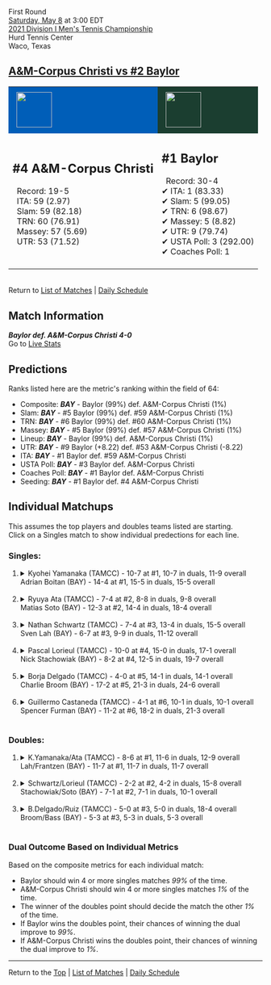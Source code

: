 First Round[](#top)<a name="top"></a>  
[Saturday, May 8](../../schedule.md#05-08) at 3:00 EDT  
[2021 Division I Men's Tennis Championship](../index.md)  
Hurd Tennis Center  
Waco, Texas  
## [A&M-Corpus Christi vs #2 Baylor](https://www.ncaa.com/game/5833401)  

<table><tr style="background-color: #d9d9d9 !important"><td style="background-color: #005EB8 !important"><img src="https://www.ncaa.com/sites/default/files/images/logos/schools/a/am-corpus-chris.70.png" width="70" height="70" style="padding: 8px;" /></td><td style="background-color: #1B3E30 !important"><img src="https://www.ncaa.com/sites/default/files/images/logos/schools/b/baylor.70.png" width="70" height="70" style="padding: 8px;" /></td></tr><tr>
<td>  

<h2>#4 A&M-Corpus Christi</h2>  
&nbsp; Record: 19-5<br>  
&nbsp; ITA: 59 (2.97)<br>  
&nbsp; Slam: 59 (82.18)<br>  
&nbsp; TRN: 60 (76.91)<br>  
&nbsp; Massey: 57 (5.69)<br>  
&nbsp; UTR: 53 (71.52)<br>  
<br>  

</td>
<td>  

<h2>#1 Baylor</h2>  
&nbsp; Record: 30-4<br>  
&#10004; ITA: 1 (83.33)<br>  
&#10004; Slam: 5 (99.05)<br>  
&#10004; TRN: 6 (98.67)<br>  
&#10004; Massey: 5 (8.82)<br>  
&#10004; UTR: 9 (79.74)<br>  
&#10004; USTA Poll: 3 (292.00)<br>  
&#10004; Coaches Poll: 1<br>  
<br>  

</td>
</tr></table>  


<br>Return to [List of Matches](../index.md) &#124; [Daily Schedule](../../schedule.md#05-08)

## Match Information  
***Baylor def. A&M-Corpus Christi 4-0***  
Go to [Live Stats](http://www.sidearmstats.com/baylor/mten/)  

## Predictions  

Ranks listed here are the metric's ranking within the field of 64:  
- Composite: ***BAY*** - Baylor (99%) def. A&M-Corpus Christi (1%)  
- Slam: ***BAY*** - #5 Baylor (99%) def. #59 A&M-Corpus Christi (1%)  
- TRN: ***BAY*** - #6 Baylor (99%) def. #60 A&M-Corpus Christi (1%)  
- Massey: ***BAY*** - #5 Baylor (99%) def. #57 A&M-Corpus Christi (1%)  
- Lineup: ***BAY*** - Baylor (99%) def. A&M-Corpus Christi (1%)  
- UTR: ***BAY*** - #9 Baylor (+8.22) def. #53 A&M-Corpus Christi (-8.22)  
- ITA: ***BAY*** - #1 Baylor def. #59 A&M-Corpus Christi  
- USTA Poll: ***BAY*** - #3 Baylor def. A&M-Corpus Christi  
- Coaches Poll: ***BAY*** - #1 Baylor def. A&M-Corpus Christi  
- Seeding: ***BAY*** - #1 Baylor def. #4 A&M-Corpus Christi  

## Individual Matchups  
This assumes the top players and doubles teams listed are starting.  
Click on a Singles match to show individual predections for each line.  

### Singles:  

<ol>
<li><details>
<summary markdown="span">Kyohei Yamanaka (TAMCC) - 10-7 at #1, 10-7 in duals, 11-9 overall<br>Adrian Boitan (BAY) - 14-4 at #1, 15-5 in duals, 15-5 overall</summary>
<h4>Predictions</h4><ul>
<li>Composite: <b><i>BAY</i></b> - Boitan (98%) def. Yamanaka (2%)</li>  
<li>Slam: <b><i>BAY</i></b> - Boitan (98%) def. Yamanaka (2%)</li>  
<li>TRN: <b><i>BAY</i></b> - Boitan (99%) def. Yamanaka (1%)</li>  
<li>Massey: <b><i>BAY</i></b> - Boitan (98%) def. Yamanaka (2%)</li>  
<li>UTR: <b><i>BAY</i></b> - Boitan (97%) def. Yamanaka (3%)</li>  
<li>ITA: <b><i>BAY</i></b> - Boitan (31.04) def. Yamanaka (1.61)</li>  
</ul>
</details>&nbsp;</li>
<li><details>
<summary markdown="span">Ryuya Ata (TAMCC) - 7-4 at #2, 8-8 in duals, 9-8 overall<br>Matias Soto (BAY) - 12-3 at #2, 14-4 in duals, 18-4 overall</summary>
<h4>Predictions</h4><ul>
<li>Composite: <b><i>BAY</i></b> - Soto (99%) def. Ata (1%)</li>  
<li>Slam: <b><i>BAY</i></b> - Soto (99%) def. Ata (1%)</li>  
<li>TRN: <b><i>BAY</i></b> - Soto (99%) def. Ata (1%)</li>  
<li>Massey: <b><i>BAY</i></b> - Soto (99%) def. Ata (1%)</li>  
<li>UTR: <b><i>BAY</i></b> - Soto (98%) def. Ata (2%)</li>  
<li>ITA: <b><i>BAY</i></b> - Soto (41.70) def. Ata (1.70)</li>  
</ul>
</details>&nbsp;</li>
<li><details>
<summary markdown="span">Nathan Schwartz (TAMCC) - 7-4 at #3, 13-4 in duals, 15-5 overall<br>Sven Lah (BAY) - 6-7 at #3, 9-9 in duals, 11-12 overall</summary>
<h4>Predictions</h4><ul>
<li>Composite: <b><i>BAY</i></b> - Lah (94%) def. Schwartz (6%)</li>  
<li>Slam: <b><i>BAY</i></b> - Lah (96%) def. Schwartz (4%)</li>  
<li>TRN: <b><i>BAY</i></b> - Lah (96%) def. Schwartz (4%)</li>  
<li>Massey: <b><i>BAY</i></b> - Lah (90%) def. Schwartz (10%)</li>  
<li>UTR: <b><i>BAY</i></b> - Lah (94%) def. Schwartz (6%)</li>  
<li>ITA: <b><i>BAY</i></b> - Lah (4.25) def. Schwartz (2.22)</li>  
</ul>
</details>&nbsp;</li>
<li><details>
<summary markdown="span">Pascal Lorieul (TAMCC) - 10-0 at #4, 15-0 in duals, 17-1 overall<br>Nick Stachowiak (BAY) - 8-2 at #4, 12-5 in duals, 19-7 overall</summary>
<h4>Predictions</h4><ul>
<li>Composite: <b><i>BAY</i></b> - Stachowiak (95%) def. Lorieul (5%)</li>  
<li>Slam: <b><i>BAY</i></b> - Stachowiak (96%) def. Lorieul (4%)</li>  
<li>TRN: <b><i>BAY</i></b> - Stachowiak (97%) def. Lorieul (3%)</li>  
<li>Massey: <b><i>BAY</i></b> - Stachowiak (94%) def. Lorieul (6%)</li>  
<li>UTR: <b><i>BAY</i></b> - Stachowiak (95%) def. Lorieul (5%)</li>  
<li>ITA: <b><i>TAMCC</i></b> - Lorieul (3.69) def. Stachowiak (3.38)</li>  
</ul>
</details>&nbsp;</li>
<li><details>
<summary markdown="span">Borja Delgado (TAMCC) - 4-0 at #5, 14-1 in duals, 14-1 overall<br>Charlie Broom (BAY) - 17-2 at #5, 21-3 in duals, 24-6 overall</summary>
<h4>Predictions</h4><ul>
<li>Composite: <b><i>BAY</i></b> - Broom (98%) def. Delgado (2%)</li>  
<li>Slam: <b><i>BAY</i></b> - Broom (99%) def. Delgado (1%)</li>  
<li>TRN: <b><i>BAY</i></b> - Broom (99%) def. Delgado (1%)</li>  
<li>Massey: <b><i>BAY</i></b> - Broom (97%) def. Delgado (3%)</li>  
<li>UTR: <b><i>BAY</i></b> - Broom (98%) def. Delgado (2%)</li>  
<li>ITA: <b><i>BAY</i></b> - Broom (3.72) def. Delgado (3.54)</li>  
</ul>
</details>&nbsp;</li>
<li><details>
<summary markdown="span">Guillermo Castaneda (TAMCC) - 4-1 at #6, 10-1 in duals, 10-1 overall<br>Spencer Furman (BAY) - 11-2 at #6, 18-2 in duals, 21-3 overall</summary>
<h4>Predictions</h4><ul>
<li>Composite: <b><i>BAY</i></b> - Furman (98%) def. Castaneda (2%)</li>  
<li>Slam: <b><i>BAY</i></b> - Furman (99%) def. Castaneda (1%)</li>  
<li>TRN: <b><i>BAY</i></b> - Furman (99%) def. Castaneda (1%)</li>  
<li>Massey: <b><i>BAY</i></b> - Furman (98%) def. Castaneda (2%)</li>  
<li>UTR: <b><i>BAY</i></b> - Furman (94%) def. Castaneda (6%)</li>  
<li>ITA: <b><i>BAY</i></b> - Furman (4.24) def. Castaneda (3.54)</li>  
</ul>
</details>&nbsp;</li>
</ol>

### Doubles:  

<ol>
<li><details>
<summary markdown="span">K.Yamanaka/Ata (TAMCC) - 8-6 at #1, 11-6 in duals, 12-9 overall<br>Lah/Frantzen (BAY) - 11-7 at #1, 11-7 in duals, 11-7 overall</summary>
<br>Sorry, we don't have any metrics for this match
</details>&nbsp;</li>
<li><details>
<summary markdown="span">Schwartz/Lorieul (TAMCC) - 2-2 at #2, 4-2 in duals, 15-8 overall<br>Stachowiak/Soto (BAY) - 7-1 at #2, 7-1 in duals, 10-1 overall</summary>
<br>Sorry, we don't have any metrics for this match
</details>&nbsp;</li>
<li><details>
<summary markdown="span">B.Delgado/Ruiz (TAMCC) - 5-0 at #3, 5-0 in duals, 18-4 overall<br>Broom/Bass (BAY) - 5-3 at #3, 5-3 in duals, 5-3 overall</summary>
<br>Sorry, we don't have any metrics for this match
</details>&nbsp;</li>
</ol>

### Dual Outcome Based on Individual Metrics  
  
Based on the composite metrics for each individual match:  
- Baylor should win 4 or more singles matches *99%* of the time.  
- A&M-Corpus Christi should win 4 or more singles matches *1%* of the time.  
- The winner of the doubles point should decide the match the other *1%* of the time.  
- If Baylor wins the doubles point, their chances of winning the dual improve to *99%*.  
- If A&M-Corpus Christi wins the doubles point, their chances of winning the dual improve to *1%*.  
  
------

Return to the [Top](#top) &#124; [List of Matches](../index.md) &#124; [Daily Schedule](../../schedule.md#05-08)  
